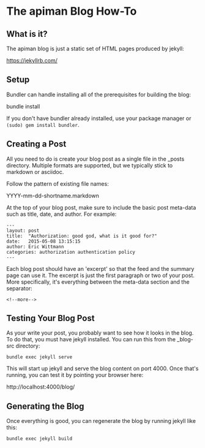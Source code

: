 
# The apiman Blog How-To

## What is it?

The apiman blog is just a static set of HTML pages produced by jekyll:

https://jekyllrb.com/

## Setup

Bundler can handle installing all of the prerequisites for building the
blog:

   bundle install

If you don't have bundler already installed, use your package manager or
`(sudo) gem install bundler`.

## Creating a Post

All you need to do is create your blog post as a single file in the _posts
directory.  Multiple formats are supported, but we typically stick to 
markdown or asciidoc.

Follow the pattern of existing file names:

YYYY-mm-dd-shortname.markdown

At the top of your blog post, make sure to include the basic post meta-data
such as title, date, and author.  For example:

    ---
    layout: post
    title:  "Authorization: good god, what is it good for?"
    date:   2015-05-08 13:15:15
    author: Eric Wittmann
    categories: authorization authentication policy
    ---

Each blog post should have an 'excerpt' so that the feed and the summary
page can use it.  The excerpt is just the first paragraph or two of your
post.  More specifically, it's everything between the meta-data section 
and the separator:

    <!--more-->

## Testing Your Blog Post

As your write your post, you probably want to see how it looks in the blog.
To do that, you must have jekyll installed.  You can run this from the 
_blog-src directory:

    bundle exec jekyll serve

This will start up jekyll and serve the blog content on port 4000.  Once
that's running, you can test it by pointing your browser here:

http://localhost:4000/blog/

## Generating the Blog

Once everything is good, you can regenerate the blog by running jekyll
like this:

    bundle exec jekyll build


